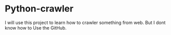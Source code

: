# Python-crawler
I will use this project to learn how to crawler something from web.
But I dont know how to Use the GitHub.
